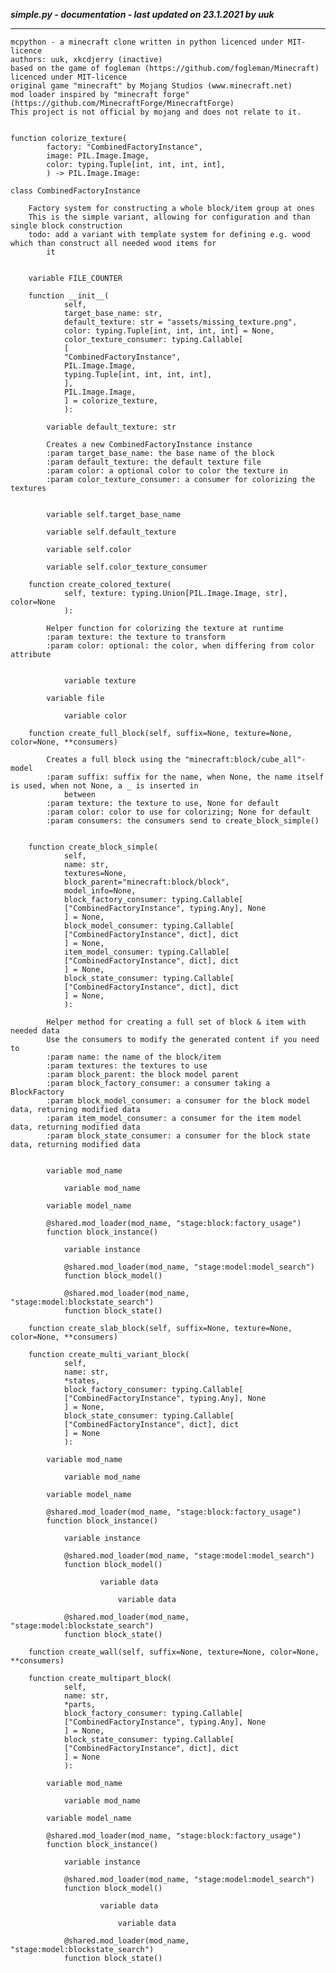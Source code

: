 ***simple.py - documentation - last updated on 23.1.2021 by uuk***
___

    mcpython - a minecraft clone written in python licenced under MIT-licence
    authors: uuk, xkcdjerry (inactive)
    based on the game of fogleman (https://github.com/fogleman/Minecraft) licenced under MIT-licence
    original game "minecraft" by Mojang Studios (www.minecraft.net)
    mod loader inspired by "minecraft forge" (https://github.com/MinecraftForge/MinecraftForge)
    This project is not official by mojang and does not relate to it.


    function colorize_texture(
            factory: "CombinedFactoryInstance",
            image: PIL.Image.Image,
            color: typing.Tuple[int, int, int, int],
            ) -> PIL.Image.Image:

    class CombinedFactoryInstance
        
        Factory system for constructing a whole block/item group at ones
        This is the simple variant, allowing for configuration and than single block construction
        todo: add a variant with template system for defining e.g. wood which than construct all needed wood items for
            it


        variable FILE_COUNTER

        function __init__(
                self,
                target_base_name: str,
                default_texture: str = "assets/missing_texture.png",
                color: typing.Tuple[int, int, int, int] = None,
                color_texture_consumer: typing.Callable[
                [
                "CombinedFactoryInstance",
                PIL.Image.Image,
                typing.Tuple[int, int, int, int],
                ],
                PIL.Image.Image,
                ] = colorize_texture,
                ):

            variable default_texture: str
            
            Creates a new CombinedFactoryInstance instance
            :param target_base_name: the base name of the block
            :param default_texture: the default texture file
            :param color: a optional color to color the texture in
            :param color_texture_consumer: a consumer for colorizing the textures


            variable self.target_base_name

            variable self.default_texture

            variable self.color

            variable self.color_texture_consumer

        function create_colored_texture(
                self, texture: typing.Union[PIL.Image.Image, str], color=None
                ):
            
            Helper function for colorizing the texture at runtime
            :param texture: the texture to transform
            :param color: optional: the color, when differing from color attribute


                variable texture

            variable file

                variable color

        function create_full_block(self, suffix=None, texture=None, color=None, **consumers)
            
            Creates a full block using the "minecraft:block/cube_all"-model
            :param suffix: suffix for the name, when None, the name itself is used, when not None, a _ is inserted in
                between
            :param texture: the texture to use, None for default
            :param color: color to use for colorizing; None for default
            :param consumers: the consumers send to create_block_simple()


        function create_block_simple(
                self,
                name: str,
                textures=None,
                block_parent="minecraft:block/block",
                model_info=None,
                block_factory_consumer: typing.Callable[
                ["CombinedFactoryInstance", typing.Any], None
                ] = None,
                block_model_consumer: typing.Callable[
                ["CombinedFactoryInstance", dict], dict
                ] = None,
                item_model_consumer: typing.Callable[
                ["CombinedFactoryInstance", dict], dict
                ] = None,
                block_state_consumer: typing.Callable[
                ["CombinedFactoryInstance", dict], dict
                ] = None,
                ):
            
            Helper method for creating a full set of block & item with needed data
            Use the consumers to modify the generated content if you need to
            :param name: the name of the block/item
            :param textures: the textures to use
            :param block_parent: the block model parent
            :param block_factory_consumer: a consumer taking a BlockFactory
            :param block_model_consumer: a consumer for the block model data, returning modified data
            :param item_model_consumer: a consumer for the item model data, returning modified data
            :param block_state_consumer: a consumer for the block state data, returning modified data


            variable mod_name

                variable mod_name

            variable model_name

            @shared.mod_loader(mod_name, "stage:block:factory_usage")
            function block_instance()

                variable instance

                @shared.mod_loader(mod_name, "stage:model:model_search")
                function block_model()

                @shared.mod_loader(mod_name, "stage:model:blockstate_search")
                function block_state()

        function create_slab_block(self, suffix=None, texture=None, color=None, **consumers)

        function create_multi_variant_block(
                self,
                name: str,
                *states,
                block_factory_consumer: typing.Callable[
                ["CombinedFactoryInstance", typing.Any], None
                ] = None,
                block_state_consumer: typing.Callable[
                ["CombinedFactoryInstance", dict], dict
                ] = None
                ):

            variable mod_name

                variable mod_name

            variable model_name

            @shared.mod_loader(mod_name, "stage:block:factory_usage")
            function block_instance()

                variable instance

                @shared.mod_loader(mod_name, "stage:model:model_search")
                function block_model()

                        variable data

                            variable data

                @shared.mod_loader(mod_name, "stage:model:blockstate_search")
                function block_state()

        function create_wall(self, suffix=None, texture=None, color=None, **consumers)

        function create_multipart_block(
                self,
                name: str,
                *parts,
                block_factory_consumer: typing.Callable[
                ["CombinedFactoryInstance", typing.Any], None
                ] = None,
                block_state_consumer: typing.Callable[
                ["CombinedFactoryInstance", dict], dict
                ] = None
                ):

            variable mod_name

                variable mod_name

            variable model_name

            @shared.mod_loader(mod_name, "stage:block:factory_usage")
            function block_instance()

                variable instance

                @shared.mod_loader(mod_name, "stage:model:model_search")
                function block_model()

                        variable data

                            variable data

                @shared.mod_loader(mod_name, "stage:model:blockstate_search")
                function block_state()
